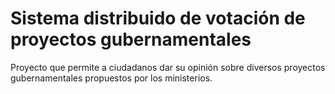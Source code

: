 # Sistema distribuido de votación de proyectos gubernamentales

Proyecto que permite a ciudadanos dar su opinión sobre diversos proyectos gubernamentales propuestos por los ministerios.
